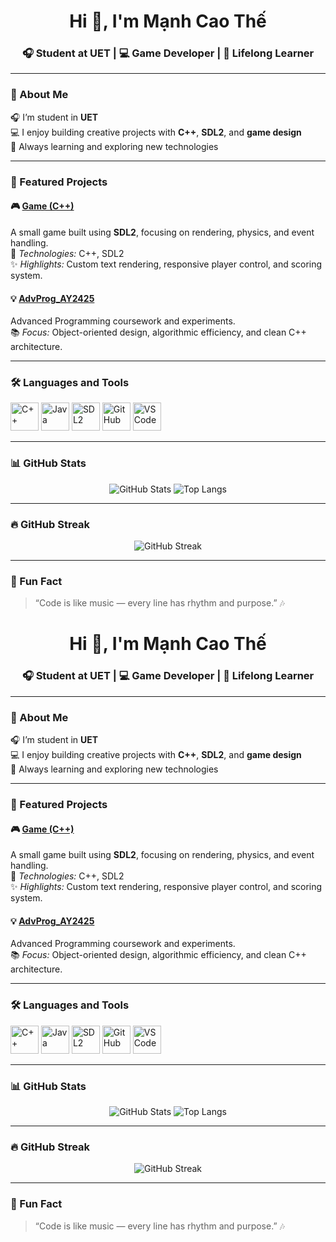 <h1 align="center">Hi 👋, I'm Mạnh Cao Thế</h1>
<h3 align="center">🎧 Student at UET | 💻 Game Developer | 🚀 Lifelong Learner</h3>

---

### 🧠 About Me
🎧 I’m student in **UET**  
💻 I enjoy building creative projects with **C++**, **SDL2**, and **game design**  
🚀 Always learning and exploring new technologies  

---

### 🌟 Featured Projects

#### 🎮 [Game (C++)](https://github.com/caothemanh1706/game)
A small game built using **SDL2**, focusing on rendering, physics, and event handling.  
🧩 *Technologies:* C++, SDL2  
✨ *Highlights:* Custom text rendering, responsive player control, and scoring system.  

#### 💡 [AdvProg_AY2425](https://github.com/caothemanh1706/AdvProg_AY2425)
Advanced Programming coursework and experiments.  
📚 *Focus:* Object-oriented design, algorithmic efficiency, and clean C++ architecture.  

---

### 🛠️ Languages and Tools
<p align="left">
  <img src="https://cdn.jsdelivr.net/gh/devicons/devicon/icons/cplusplus/cplusplus-original.svg" alt="C++" width="45" height="45"/>
  <img src="https://cdn.jsdelivr.net/gh/devicons/devicon/icons/java/java-original.svg" alt="Java" width="45" height="45"/>
  <img src="https://cdn.jsdelivr.net/gh/devicons/devicon/icons/sdl/sdl-original.svg" alt="SDL2" width="45" height="45"/>
  <img src="https://cdn.jsdelivr.net/gh/devicons/devicon/icons/github/github-original.svg" alt="GitHub" width="45" height="45"/>
  <img src="https://cdn.jsdelivr.net/gh/devicons/devicon/icons/vscode/vscode-original.svg" alt="VSCode" width="45" height="45"/>
</p>

---

### 📊 GitHub Stats
<p align="center">
  <img src="https://github-readme-stats.vercel.app/api?username=caothemanh1706&show_icons=true&theme=tokyonight" alt="GitHub Stats" />
  <img src="https://github-readme-stats.vercel.app/api/top-langs/?username=caothemanh1706&layout=compact&theme=tokyonight" alt="Top Langs" />
</p>

---

### 🔥 GitHub Streak
<p align="center">
  <img src="https://streak-stats.demolab.com/?user=caothemanh1706&theme=tokyonight" alt="GitHub Streak" />
</p>

---

### 🧩 Fun Fact
> “Code is like music — every line has rhythm and purpose.” 🎶
<h1 align="center">Hi 👋, I'm Mạnh Cao Thế</h1>
<h3 align="center">🎧 Student at UET | 💻 Game Developer | 🚀 Lifelong Learner</h3>

---

### 🧠 About Me
🎧 I’m student in **UET**  
💻 I enjoy building creative projects with **C++**, **SDL2**, and **game design**  
🚀 Always learning and exploring new technologies  

---

### 🌟 Featured Projects

#### 🎮 [Game (C++)](https://github.com/caothemanh1706/game)
A small game built using **SDL2**, focusing on rendering, physics, and event handling.  
🧩 *Technologies:* C++, SDL2  
✨ *Highlights:* Custom text rendering, responsive player control, and scoring system.  

#### 💡 [AdvProg_AY2425](https://github.com/caothemanh1706/AdvProg_AY2425)
Advanced Programming coursework and experiments.  
📚 *Focus:* Object-oriented design, algorithmic efficiency, and clean C++ architecture.  

---

### 🛠️ Languages and Tools
<p align="left">
  <img src="https://cdn.jsdelivr.net/gh/devicons/devicon/icons/cplusplus/cplusplus-original.svg" alt="C++" width="45" height="45"/>
  <img src="https://cdn.jsdelivr.net/gh/devicons/devicon/icons/java/java-original.svg" alt="Java" width="45" height="45"/>
  <img src="https://cdn.jsdelivr.net/gh/devicons/devicon/icons/sdl/sdl-original.svg" alt="SDL2" width="45" height="45"/>
  <img src="https://cdn.jsdelivr.net/gh/devicons/devicon/icons/github/github-original.svg" alt="GitHub" width="45" height="45"/>
  <img src="https://cdn.jsdelivr.net/gh/devicons/devicon/icons/vscode/vscode-original.svg" alt="VSCode" width="45" height="45"/>
</p>

---

### 📊 GitHub Stats
<p align="center">
  <img src="https://github-readme-stats.vercel.app/api?username=caothemanh1706&show_icons=true&theme=tokyonight" alt="GitHub Stats" />
  <img src="https://github-readme-stats.vercel.app/api/top-langs/?username=caothemanh1706&layout=compact&theme=tokyonight" alt="Top Langs" />
</p>

---

### 🔥 GitHub Streak
<p align="center">
  <img src="https://streak-stats.demolab.com/?user=caothemanh1706&theme=tokyonight" alt="GitHub Streak" />
</p>

---

### 🧩 Fun Fact
> “Code is like music — every line has rhythm and purpose.” 🎶
